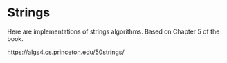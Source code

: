# Strings

Here are implementations of strings algorithms. Based on Chapter 5 of the book.

https://algs4.cs.princeton.edu/50strings/
